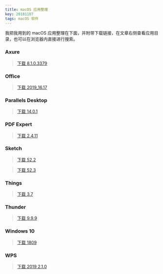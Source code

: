 ```yaml
---
title: macOS 应用整理
key: 20181107
tags: macOS 软件
---
```


我把我用到的 macOS 应用整理在下面，并附带下载链接，在文章右侧查看应用目录，也可以在浏览器内直接进行搜索。

<!--more-->

### Axure
> [下载 8.1.0.3379](https://nbcc3-my.sharepoint.com/:u:/g/personal/yaoguaixing_cctv_admin_edu_pl/EZDRb2A7rGlPrLEe47HAlecB_ITLqV9UkYFIYI2frFVE0Q?e=7aD6GH)

### Office
> [下载 2019_16.17](https://nbcc3-my.sharepoint.com/:u:/g/personal/yaoguaixing_cctv_admin_edu_pl/EcHoUMjmpd9KnEMPWtjFPjsBBbXnYejhe72q58i0mFkDIg?e=fhy51D)

### Parallels Desktop
> [下载 14.0.1](https://nbcc3-my.sharepoint.com/:u:/g/personal/yaoguaixing_cctv_admin_edu_pl/ESovYaWcboxJjq-wjo4f1hIBYnxuvEyzvAk0oDKfKB0Kmw?e=kdaBtI)

### PDF Expert
> [下载 2.4.11](https://nbcc3-my.sharepoint.com/:u:/g/personal/yaoguaixing_cctv_admin_edu_pl/EVDY-Pguvh9Hv09dhLTFyBYBUSYv0CWw4TlRocNNnCB2ZA?e=72jhJT)

### Sketch
> [下载 52.2](https://nbcc3-my.sharepoint.com/:u:/g/personal/yaoguaixing_cctv_admin_edu_pl/EXnctPaveJ1IuYUEvrlep5UBRYJMNaL6RIaPV4G8f8Uy7g?e=ZzcXiC)

> [下载 52.3](https://nbcc3-my.sharepoint.com/:u:/g/personal/yaoguaixing_cctv_admin_edu_pl/EfWonlg6WdNEv2t1hxPnnFoBt_nGrPM17o5XL-WGXTBi3w?e=fMeM3h)

### Things
> [下载 3.7](https://nbcc3-my.sharepoint.com/:u:/g/personal/yaoguaixing_cctv_admin_edu_pl/EeqKIF7X-Y1ArX9L8R5eBR0BxWwu-4hs9QlH-MFLSukLmw?e=bilZlx)

### Thunder
> [下载 9.9.9](https://nbcc3-my.sharepoint.com/:u:/g/personal/yaoguaixing_cctv_admin_edu_pl/EW_zmiw5mCpPmjSHNd0K7tgBi6_9HuIyF6EJBiPtCYS0qA?e=vQS8zv)

### Windows 10
> [下载 1809](https://nbcc3-my.sharepoint.com/:u:/g/personal/yaoguaixing_cctv_admin_edu_pl/Ec3DHjSd8ENFt9C_CLC_-fYBxos9UW24Qynrd-8zehQiOA?e=D2IWZR)

### WPS
> [下载 2019 2.1.0](https://nbcc3-my.sharepoint.com/:u:/g/personal/yaoguaixing_cctv_admin_edu_pl/EYCeLUh9XN9Dm8ZJjkgNFWwBH7Uy4AaJH1t0t6epUWvl8g?e=QWjR3y)
